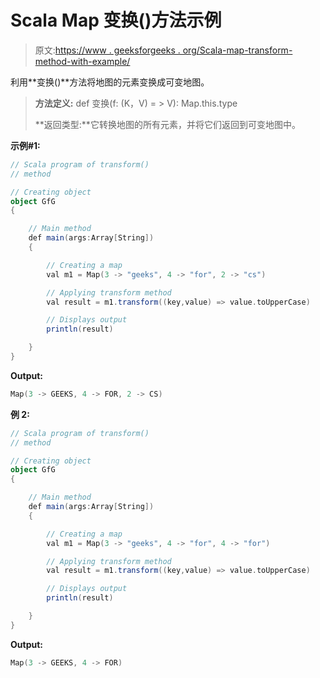 # Scala Map 变换()方法示例

> 原文:[https://www . geeksforgeeks . org/Scala-map-transform-method-with-example/](https://www.geeksforgeeks.org/scala-map-transform-method-with-example/)

利用**变换()**方法将地图的元素变换成可变地图。

> **方法定义:** def 变换(f: (K，V) = > V): Map.this.type
> 
> **返回类型:**它转换地图的所有元素，并将它们返回到可变地图中。

**示例#1:**

```scala
// Scala program of transform()
// method

// Creating object
object GfG
{ 

    // Main method
    def main(args:Array[String])
    {

        // Creating a map
        val m1 = Map(3 -> "geeks", 4 -> "for", 2 -> "cs")

        // Applying transform method
        val result = m1.transform((key,value) => value.toUpperCase)

        // Displays output
        println(result)

    }
}
```

**Output:**

```scala
Map(3 -> GEEKS, 4 -> FOR, 2 -> CS)

```

**例 2:**

```scala
// Scala program of transform()
// method

// Creating object
object GfG
{ 

    // Main method
    def main(args:Array[String])
    {

        // Creating a map
        val m1 = Map(3 -> "geeks", 4 -> "for", 4 -> "for")

        // Applying transform method
        val result = m1.transform((key,value) => value.toUpperCase)

        // Displays output
        println(result)

    }
}
```

**Output:**

```scala
Map(3 -> GEEKS, 4 -> FOR)

```